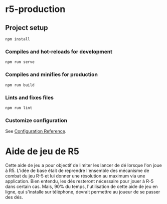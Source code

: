 # r5-production

## Project setup
```
npm install
```

### Compiles and hot-reloads for development
```
npm run serve
```

### Compiles and minifies for production
```
npm run build
```

### Lints and fixes files
```
npm run lint
```

### Customize configuration
See [Configuration Reference](https://cli.vuejs.org/config/).

# Aide de jeu de R5
Cette aide de jeu a pour objectif de limiter les lancer de dé lorsque l'on joue à R5. L'idée de base était de reprendre l'ensemble des mécanisme de combat du jeu R-5 et lui donner une résolution au maximum via une application. Bien entendu, les dés resteront nécessaire pour jouer à R-5 dans certain cas. Mais, 90% du temps, l'utilisation de cette aide de jeu en ligne, qui s'installe sur téléphone, devrait permettre au joueur de se passer des dés.
